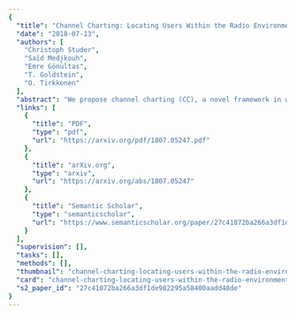 ```yaml
---
{
  "title": "Channel Charting: Locating Users Within the Radio Environment Using Channel State Information",
  "date": "2018-07-13",
  "authors": [
    "Christoph Studer",
    "Saïd Medjkouh",
    "Emre Gönültas",
    "T. Goldstein",
    "O. Tirkkonen"
  ],
  "abstract": "We propose channel charting (CC), a novel framework in which a multi-antenna network element learns a chart of the radio geometry in its surrounding area. The channel chart captures the local spatial geometry of the area so that points that are close in space will also be close in the channel chart and vice versa. CC works in a fully unsupervised manner, i.e., learning is only based on channel state information (CSI) that is passively collected at a single point in space, but from multiple transmit locations in the area over time. The method then extracts channel features that characterize large-scale fading properties of the wireless channel. Finally, the channel charts are generated with tools from dimensionality reduction, manifold learning, and deep neural networks. The network element performing CC may be, for example, a multi-antenna base-station in a cellular system and the charted area in the served cell. Logical relationships related to the position and movement of a transmitter, e.g., a user equipment (UE), in the cell, can then be directly deduced from comparing measured radio channel characteristics to the channel chart. The unsupervised nature of CC enables a range of new applications in UE localization, network planning, user scheduling, multipoint connectivity, hand-over, cell search, user grouping, and other cognitive tasks that rely on CSI and UE movement relative to the base station, without the need of information from global navigation satellite systems.",
  "links": [
    {
      "title": "PDF",
      "type": "pdf",
      "url": "https://arxiv.org/pdf/1807.05247.pdf"
    },
    {
      "title": "arXiv.org",
      "type": "arxiv",
      "url": "https://arxiv.org/abs/1807.05247"
    },
    {
      "title": "Semantic Scholar",
      "type": "semanticscholar",
      "url": "https://www.semanticscholar.org/paper/27c41072ba266a3df1de982295a58400aadd48de"
    }
  ],
  "supervision": [],
  "tasks": [],
  "methods": [],
  "thumbnail": "channel-charting-locating-users-within-the-radio-environment-using-channel-state-information-thumb.jpg",
  "card": "channel-charting-locating-users-within-the-radio-environment-using-channel-state-information-card.jpg",
  "s2_paper_id": "27c41072ba266a3df1de982295a58400aadd48de"
}
---
```



